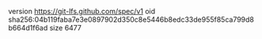 version https://git-lfs.github.com/spec/v1
oid sha256:04b119faba7e3e0897902d350c8e5446b8edc33de955f85ca799d8b664d1f6ad
size 6477

